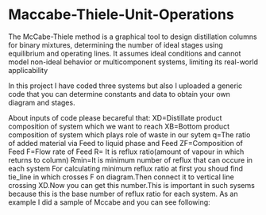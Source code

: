 # Maccabe-Thiele-Unit-Operations
The McCabe-Thiele method is a graphical tool to design distillation columns for binary mixtures, determining the number of ideal stages using equilibrium and operating lines. It assumes ideal conditions and cannot model non-ideal behavior or multicomponent systems, limiting its real-world applicability

In this project I have coded three systems but also I uploaded a generic code that you can determine constants and data to obtain your own diagram and stages.

About inputs of code please becareful that:
XD=Distillate product composition of system which we want to reach
XB=Bottom product composition of system which plays role of waste in our sytem
q=The ratio of added material via Feed to liquid phase and Feed
ZF=Composition of Feed 
F=Flow rate of Feed 
R= It is reflux ratio(amount of vapour in which returns to column)
Rmin=It is minimum number of reflux that can occure in each system
For calculating minimum reflux ratio at first you shoud find tie_line in which crosses F on diagram.Then connect it to vertical line crossing XD.Now you can get this number.This is important in such sysems because this is the base number of reflux ratio for each system.
As an example I did a sample of Mccabe and you can see following:
